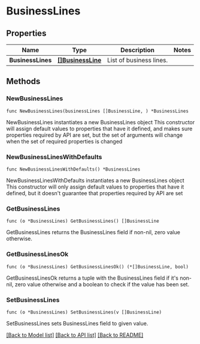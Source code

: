 # BusinessLines

## Properties

Name | Type | Description | Notes
------------ | ------------- | ------------- | -------------
**BusinessLines** | [**[]BusinessLine**](BusinessLine.md) | List of business lines. | 

## Methods

### NewBusinessLines

`func NewBusinessLines(businessLines []BusinessLine, ) *BusinessLines`

NewBusinessLines instantiates a new BusinessLines object
This constructor will assign default values to properties that have it defined,
and makes sure properties required by API are set, but the set of arguments
will change when the set of required properties is changed

### NewBusinessLinesWithDefaults

`func NewBusinessLinesWithDefaults() *BusinessLines`

NewBusinessLinesWithDefaults instantiates a new BusinessLines object
This constructor will only assign default values to properties that have it defined,
but it doesn't guarantee that properties required by API are set

### GetBusinessLines

`func (o *BusinessLines) GetBusinessLines() []BusinessLine`

GetBusinessLines returns the BusinessLines field if non-nil, zero value otherwise.

### GetBusinessLinesOk

`func (o *BusinessLines) GetBusinessLinesOk() (*[]BusinessLine, bool)`

GetBusinessLinesOk returns a tuple with the BusinessLines field if it's non-nil, zero value otherwise
and a boolean to check if the value has been set.

### SetBusinessLines

`func (o *BusinessLines) SetBusinessLines(v []BusinessLine)`

SetBusinessLines sets BusinessLines field to given value.



[[Back to Model list]](../README.md#documentation-for-models) [[Back to API list]](../README.md#documentation-for-api-endpoints) [[Back to README]](../README.md)


